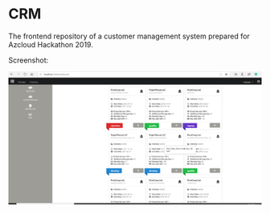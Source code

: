# CRM

The frontend repository of a customer management system prepared for Azcloud Hackathon 2019. 

Screenshot:

![Sales Leads Interface](public/screenshot.PNG?raw=true "Sales Leads Interface")
